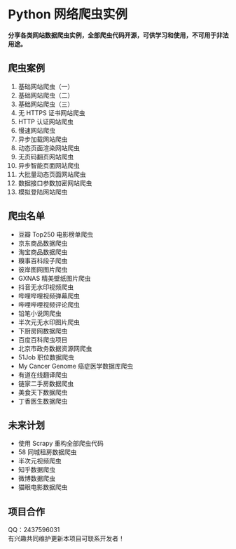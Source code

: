# Python 网络爬虫实例

**分享各类网站数据爬虫实例，全部爬虫代码开源，可供学习和使用，不可用于非法用途。**

## 爬虫案例

1. 基础网站爬虫（一）
2. 基础网站爬虫（二）
3. 基础网站爬虫（三）
4. 无 HTTPS 证书网站爬虫
5. HTTP 认证网站爬虫
6. 慢速网站爬虫
7. 异步加载网站爬虫
8. 动态页面渲染网站爬虫
9. 无页码翻页网站爬虫
10. 异步智能页面网站爬虫
11. 大批量动态页面网站爬虫
12. 数据接口参数加密网站爬虫
13. 模拟登陆网站爬虫

## 爬虫名单

* 豆瓣 Top250 电影榜单爬虫
* 京东商品数据爬虫
* 淘宝商品数据爬虫
* 糗事百科段子爬虫
* 彼岸图网图片爬虫
* GXNAS 精美壁纸图片爬虫
* 抖音无水印视频爬虫
* 哔哩哔哩视频弹幕爬虫
* 哔哩哔哩视频评论爬虫
* 铅笔小说网爬虫
* 半次元无水印图片爬虫
* 下厨房网数据爬虫
* 百度百科爬虫项目
* 北京市政务数据资源网爬虫
* 51Job 职位数据爬虫
* My Cancer Genome 癌症医学数据库爬虫
* 有道在线翻译爬虫
* 链家二手房数据爬虫
* 美食天下数据爬虫
* 丁香医生数据爬虫

## 未来计划

* 使用 Scrapy 重构全部爬虫代码
* 58 同城租房数据爬虫
* 半次元视频爬虫
* 知乎数据爬虫
* 微博数据爬虫
* 猫眼电影数据爬虫

## 项目合作

QQ：2437596031  
有兴趣共同维护更新本项目可联系开发者！